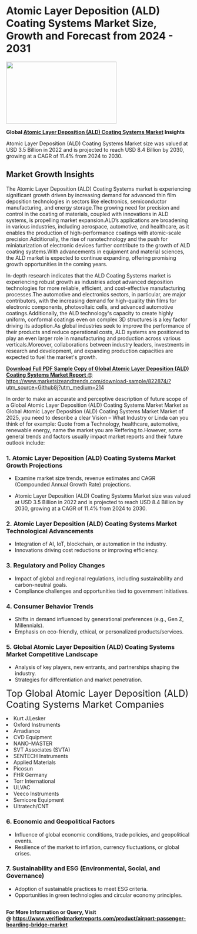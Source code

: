 <H1>Atomic Layer Deposition (ALD) Coating Systems Market Size, Growth and Forecast from 2024 - 2031</H1><img class="aligncenter size-medium wp-image-584254" src="https://thirdeyenews.in/wp-content/uploads/2024/09/Global-Market-Research-300x168.jpeg" alt="" width="300" height="168" /><p><strong>Global&nbsp;<a href="https://www.marketsizeandtrends.com/download-sample/822874/?utm_source=Github8j?utm_medium=214">Atomic Layer Deposition (ALD) Coating Systems Market</a> Insights</strong></p><p>Atomic Layer Deposition (ALD) Coating Systems Market size was valued at USD 3.5 Billion in 2022 and is projected to reach USD 8.4 Billion by 2030, growing at a CAGR of 11.4% from 2024 to 2030.</p><p><h2>Market Growth Insights</h2> <p>The Atomic Layer Deposition (ALD) Coating Systems market is experiencing significant growth driven by increasing demand for advanced thin film deposition technologies in sectors like electronics, semiconductor manufacturing, and energy storage.The growing need for precision and control in the coating of materials, coupled with innovations in ALD systems, is propelling market expansion.ALD’s applications are broadening in various industries, including aerospace, automotive, and healthcare, as it enables the production of high-performance coatings with atomic-scale precision.Additionally, the rise of nanotechnology and the push for miniaturization of electronic devices further contribute to the growth of ALD coating systems.With advancements in equipment and material sciences, the ALD market is expected to continue expanding, offering promising growth opportunities in the coming years.</p> <p><a href="#"></a></p> <p>In-depth research indicates that the ALD Coating Systems market is experiencing robust growth as industries adopt advanced deposition technologies for more reliable, efficient, and cost-effective manufacturing processes.The automotive and electronics sectors, in particular, are major contributors, with the increasing demand for high-quality thin films for electronic components, photovoltaic cells, and advanced automotive coatings.Additionally, the ALD technology's capacity to create highly uniform, conformal coatings even on complex 3D structures is a key factor driving its adoption.As global industries seek to improve the performance of their products and reduce operational costs, ALD systems are positioned to play an even larger role in manufacturing and production across various verticals.Moreover, collaborations between industry leaders, investments in research and development, and expanding production capacities are expected to fuel the market's growth.</p> <p><a href="#"></p><p><span class=""><strong>Download Full PDF Sample Copy of Global Atomic Layer Deposition (ALD) Coating Systems Market Report</strong> @ <a href="https://www.marketsizeandtrends.com/download-sample/822874/?utm_source=Github8j?utm_medium=214" target="_blank">https://www.marketsizeandtrends.com/download-sample/822874/?utm_source=Github8j?utm_medium=214</a></span></p><p>In order to make an accurate and perceptive description of future scope of a Global&nbsp;Atomic Layer Deposition (ALD) Coating Systems Market Market as Global&nbsp;Atomic Layer Deposition (ALD) Coating Systems Market Market of 2025, you need to describe a clear Vision &ndash; What Industry or Linda can you think of for example: Quote from a Technology, healthcare, automotive, renewable energy, name the market you are Reffering to.However, some general trends and factors usually impact market reports and their future outlook include:</p><h3>1.&nbsp;<strong>Atomic Layer Deposition (ALD) Coating Systems Market Growth Projections</strong></h3><ul><li>Examine market size trends, revenue estimates and CAGR (Compounded Annual Growth Rate) projections.</li><li><p>Atomic Layer Deposition (ALD) Coating Systems Market size was valued at USD 3.5 Billion in 2022 and is projected to reach USD 8.4 Billion by 2030, growing at a CAGR of 11.4% from 2024 to 2030.</p></li></ul><h3>2.&nbsp;<strong>Atomic Layer Deposition (ALD) Coating Systems Market Technological Advancements</strong></h3><ul><li>Integration of AI, IoT, blockchain, or automation in the industry.</li><li>Innovations driving cost reductions or improving efficiency.</li></ul><h3>3.&nbsp;<strong>Regulatory and Policy Changes</strong></h3><ul><li>Impact of global and regional regulations, including sustainability and carbon-neutral goals.</li><li>Compliance challenges and opportunities tied to government initiatives.</li></ul><h3>4.&nbsp;<strong>Consumer Behavior Trends</strong></h3><ul><li>Shifts in demand influenced by generational preferences (e.g., Gen Z, Millennials).</li><li>Emphasis on eco-friendly, ethical, or personalized products/services.</li></ul><h3>5.&nbsp;<strong>Global Atomic Layer Deposition (ALD) Coating Systems Market Competitive Landscape</strong></h3><ul><li>Analysis of key players, new entrants, and partnerships shaping the industry.</li><li>Strategies for differentiation and market penetration.</li></ul><p data-pm-slice="1 1 []"><span style="color: inherit; font-family: inherit; font-size: 25px;">Top Global Atomic Layer Deposition (ALD) Coating Systems Market Companies</span></p><div class="" data-test-id=""><p><li>Kurt J.Lesker</li><li> Oxford Instruments</li><li> Arradiance</li><li> CVD Equipment</li><li> NANO-MASTER</li><li> SVT Associates (SVTA)</li><li> SENTECH Instruments</li><li> Applied Materials</li><li> Picosun</li><li> FHR Germany</li><li> Torr International</li><li> ULVAC</li><li> Veeco Instruments</li><li> Semicore Equipment</li><li> Ultratech/CNT</li></p></div><h3>6.&nbsp;<strong>Economic and Geopolitical Factors</strong></h3><ul><li>Influence of global economic conditions, trade policies, and geopolitical events.</li><li>Resilience of the market to inflation, currency fluctuations, or global crises.</li></ul><h3>7.&nbsp;<strong>Sustainability and ESG (Environmental, Social, and Governance)</strong></h3><ul><li>Adoption of sustainable practices to meet ESG criteria.</li><li>Opportunities in green technologies and circular economy principles.</li></ul><h2><strong style="font-size: 14px;">For More Information or Query, Visit @&nbsp;</strong><a style="background-color: #ffffff; font-size: 14px;" href="https://www.marketsizeandtrends.com/report/atomic-layer-deposition-ald-coating-systems-market/" target="_blank">https://www.verifiedmarketreports.com/product/airport-passenger-boarding-bridge-market</a></h2>